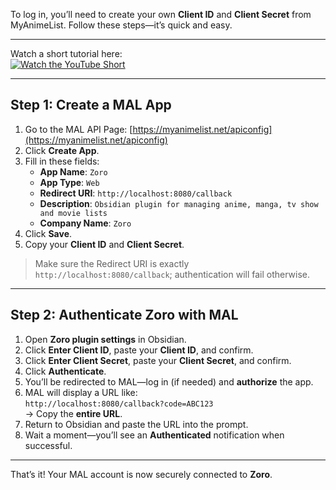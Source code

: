 To log in, you’ll need to create your own **Client ID** and **Client Secret** from MyAnimeList. Follow these steps—it’s quick and easy.

---

Watch a short tutorial here:  
[![Watch the YouTube Short](https://img.youtube.com/vi/SIOmZo6MSh4/0.jpg)](https://youtube.com/shorts/SIOmZo6MSh4)

---

## Step 1: Create a MAL App

1. Go to the MAL API Page: [https://myanimelist.net/apiconfig](https://myanimelist.net/apiconfig)  
2. Click **Create App**.  
3. Fill in these fields:  
   - **App Name**: `Zoro`  
   - **App Type**: `Web`  
   - **Redirect URI**: `http://localhost:8080/callback`  
   - **Description**: `Obsidian plugin for managing anime, manga, tv show and movie lists`  
   - **Company Name**: `Zoro`  
4. Click **Save**.  
5. Copy your **Client ID** and **Client Secret**.  

> Make sure the Redirect URI is exactly `http://localhost:8080/callback`; authentication will fail otherwise.

---

## Step 2: Authenticate Zoro with MAL

1. Open **Zoro plugin settings** in Obsidian.  
2. Click **Enter Client ID**, paste your **Client ID**, and confirm.  
3. Click **Enter Client Secret**, paste your **Client Secret**, and confirm.  
4. Click **Authenticate**.  
5. You’ll be redirected to MAL—log in (if needed) and **authorize** the app.  
6. MAL will display a URL like:  
   `http://localhost:8080/callback?code=ABC123`  
   → Copy the **entire URL**.  
7. Return to Obsidian and paste the URL into the prompt.  
8. Wait a moment—you’ll see an **Authenticated** notification when successful.  

---

That’s it! Your MAL account is now securely connected to **Zoro**.